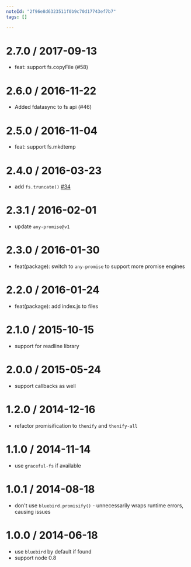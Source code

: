 ```yaml
---
noteId: "2f96e8d6323511f0b9c70d17743ef7b7"
tags: []

---
```



2.7.0 / 2017-09-13
==================

  * feat: support fs.copyFile (#58)

2.6.0 / 2016-11-22
==================

  * Added fdatasync to fs api (#46)

2.5.0 / 2016-11-04
==================

  * feat: support fs.mkdtemp

2.4.0 / 2016-03-23
==================

  * add `fs.truncate()` [#34](https://github.com/normalize/mz/pull/34)

2.3.1 / 2016-02-01
==================

  * update `any-promise@v1`

2.3.0 / 2016-01-30
==================

  * feat(package): switch to `any-promise` to support more promise engines

2.2.0 / 2016-01-24
==================

  * feat(package): add index.js to files

2.1.0 / 2015-10-15
==================

 * support for readline library

2.0.0 / 2015-05-24
==================

 * support callbacks as well

1.2.0 / 2014-12-16
==================

 * refactor promisification to `thenify` and `thenify-all`

1.1.0 / 2014-11-14
==================

 * use `graceful-fs` if available

1.0.1 / 2014-08-18
==================

 * don't use `bluebird.promisify()` - unnecessarily wraps runtime errors, causing issues

1.0.0 / 2014-06-18
==================

 * use `bluebird` by default if found
 * support node 0.8
